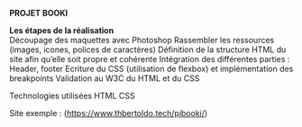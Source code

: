 <strong> PROJET BOOKI </strong>


<strong>Les étapes de la réalisation</strong><br>
Découpage des maquettes avec Photoshop
Rassembler les ressources (images, icones, polices de caractères)
Définition de la structure HTML du site afin qu’elle soit propre et cohérente
Intégration des différentes parties : Header, footer
Ecriture du CSS (utilisation de flexbox) et implémentation des breakpoints
Validation au W3C du HTML et du CSS

Technologies utilisées
HTML CSS


Site exemple : (https://www.thbertoldo.tech/pjbooki/)
